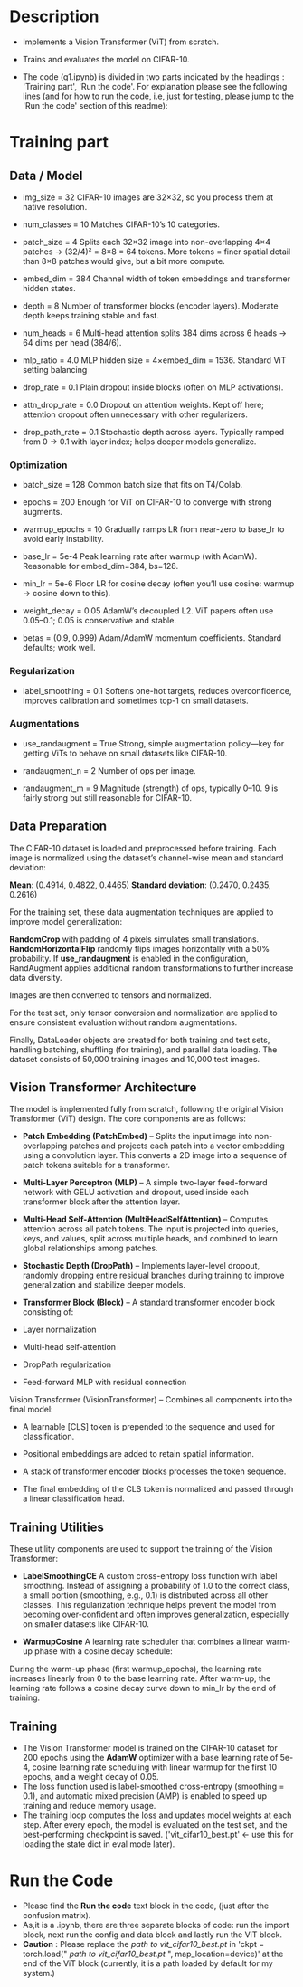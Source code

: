 # Description

- Implements a Vision Transformer (ViT) from scratch.
- Trains and evaluates the model on CIFAR-10.

- The code (q1.ipynb) is divided in two parts indicated by the headings : 'Training part', 'Run the code'. For explanation please see the following lines (and for how to run the code, i.e, just for testing, please jump to the 'Run the code' section of this readme):

# Training part 
## Data / Model

- img_size = 32
CIFAR-10 images are 32×32, so you process them at native resolution.

- num_classes = 10
Matches CIFAR-10’s 10 categories.

- patch_size = 4
Splits each 32×32 image into non-overlapping 4×4 patches → (32/4)² = 8×8 = 64 tokens.
More tokens = finer spatial detail than 8×8 patches would give, but a bit more compute.

- embed_dim = 384
Channel width of token embeddings and transformer hidden states. 

- depth = 8
Number of transformer blocks (encoder layers). Moderate depth keeps training stable and fast.

- num_heads = 6
Multi-head attention splits 384 dims across 6 heads → 64 dims per head (384/6). 

- mlp_ratio = 4.0
MLP hidden size = 4×embed_dim = 1536. Standard ViT setting balancing 

- drop_rate = 0.1
Plain dropout inside blocks (often on MLP activations). 

- attn_drop_rate = 0.0
Dropout on attention weights. Kept off here; attention dropout often unnecessary with other regularizers.

- drop_path_rate = 0.1
Stochastic depth across layers. Typically ramped from 0 → 0.1 with layer index; helps deeper models generalize.

### Optimization

- batch_size = 128
Common batch size that fits on T4/Colab.

- epochs = 200
Enough for ViT on CIFAR-10 to converge with strong augments.

- warmup_epochs = 10
Gradually ramps LR from near-zero to base_lr to avoid early instability.

- base_lr = 5e-4
Peak learning rate after warmup (with AdamW). Reasonable for embed_dim=384, bs=128.

- min_lr = 5e-6
Floor LR for cosine decay (often you’ll use cosine: warmup -> cosine down to this).

- weight_decay = 0.05
AdamW’s decoupled L2. ViT papers often use 0.05–0.1; 0.05 is conservative and stable.

- betas = (0.9, 0.999)
Adam/AdamW momentum coefficients. Standard defaults; work well.

### Regularization

- label_smoothing = 0.1
Softens one-hot targets, reduces overconfidence, improves calibration and sometimes top-1 on small datasets.

### Augmentations

- use_randaugment = True
Strong, simple augmentation policy—key for getting ViTs to behave on small datasets like CIFAR-10.

- randaugment_n = 2
Number of ops per image.

- randaugment_m = 9
Magnitude (strength) of ops, typically 0–10. 9 is fairly strong but still reasonable for CIFAR-10.


## Data Preparation

The CIFAR-10 dataset is loaded and preprocessed before training. Each image is normalized using the dataset’s channel-wise mean and standard deviation:

**Mean**: (0.4914, 0.4822, 0.4465)
**Standard deviation**: (0.2470, 0.2435, 0.2616)

For the training set, these data augmentation techniques are applied to improve model generalization:

**RandomCrop** with padding of 4 pixels simulates small translations.
**RandomHorizontalFlip** randomly flips images horizontally with a 50% probability.
If **use_randaugment** is enabled in the configuration, RandAugment applies additional random transformations to further increase data diversity.

Images are then converted to tensors and normalized.

For the test set, only tensor conversion and normalization are applied to ensure consistent evaluation without random augmentations.

Finally, DataLoader objects are created for both training and test sets, handling batching, shuffling (for training), and parallel data loading. The dataset consists of 50,000 training images and 10,000 test images.


## Vision Transformer Architecture

The model is implemented fully from scratch, following the original Vision Transformer (ViT) design. The core components are as follows:

- **Patch Embedding (PatchEmbed)** – Splits the input image into non-overlapping patches and projects each patch into a vector embedding using a convolution layer. This converts a 2D image into a sequence of patch tokens suitable for a transformer.

- **Multi-Layer Perceptron (MLP)** – A simple two-layer feed-forward network with GELU activation and dropout, used inside each transformer block after the attention layer.

- **Multi-Head Self-Attention (MultiHeadSelfAttention)** – Computes attention across all patch tokens. The input is projected into queries, keys, and values, split across multiple heads, and combined to learn global relationships among patches.

- **Stochastic Depth (DropPath)** – Implements layer-level dropout, randomly dropping entire residual branches during training to improve generalization and stabilize deeper models.

- **Transformer Block (Block)** – A standard transformer encoder block consisting of:

- Layer normalization
- Multi-head self-attention
- DropPath regularization
- Feed-forward MLP with residual connection

Vision Transformer (VisionTransformer) – Combines all components into the final model:

- A learnable [CLS] token is prepended to the sequence and used for classification.

- Positional embeddings are added to retain spatial information.

- A stack of transformer encoder blocks processes the token sequence.

- The final embedding of the CLS token is normalized and passed through a linear classification head.


## Training Utilities

These utility components are used to support the training of the Vision Transformer:

- **LabelSmoothingCE**
A custom cross-entropy loss function with label smoothing. Instead of assigning a probability of 1.0 to the correct class, a small portion (smoothing, e.g., 0.1) is distributed across all other classes.
This regularization technique helps prevent the model from becoming over-confident and often improves generalization, especially on smaller datasets like CIFAR-10.

- **WarmupCosine**
A learning rate scheduler that combines a linear warm-up phase with a cosine decay schedule:

During the warm-up phase (first warmup_epochs), the learning rate increases linearly from 0 to the base learning rate.
After warm-up, the learning rate follows a cosine decay curve down to min_lr by the end of training.

## Training

- The Vision Transformer model is trained on the CIFAR-10 dataset for 200 epochs using the **AdamW** optimizer with a base learning rate of 5e-4, cosine learning rate scheduling with linear warmup for the first 10 epochs, and a weight decay of 0.05.
- The loss function used is label-smoothed cross-entropy (smoothing = 0.1), and automatic mixed precision (AMP) is enabled to speed up training and reduce memory usage.
- The training loop computes the loss and updates model weights at each step. After every epoch, the model is evaluated on the test set, and the best-performing checkpoint is saved. ('vit_cifar10_best.pt' <- use this for loading the state dict in eval mode later).

# Run the Code

- Please find the **Run the code** text block in the code, (just after the confusion matrix).
- As,it is a .ipynb, there are three separate blocks of code: run the import block, next run the config and data block and lastly run the ViT block.
- **Caution** : Please replace the *path to vit_cifar10_best.pt* in 'ckpt = torch.load(" *path to vit_cifar10_best.pt* ", map_location=device)' at the end of the ViT block (currently, it is a path loaded by default for my system.)

